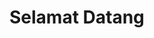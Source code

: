 <html>
<head>
  <title>
     Belajar PHP
  </title>
</head>
<body>
  <h1>
       Selamat Datang <?php echo  "Siswanto";?>
  </h1>
  </body>
  </html>

    
       
